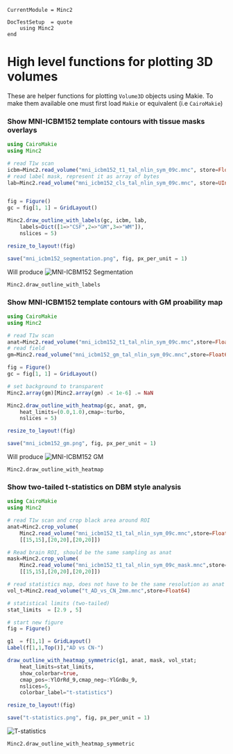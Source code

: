 ```@meta
CurrentModule = Minc2

DocTestSetup  = quote
    using Minc2
end
```

# High level functions for plotting 3D volumes

These are helper functions for plotting `Volume3D` objects using Makie. To make them available one must first load `Makie` or equivalent (i.e `CairoMakie`)

### Show MNI-ICBM152 template contours with tissue masks overlays

```julia
using CairoMakie
using Minc2

# read T1w scan
icbm=Minc2.read_volume("mni_icbm152_t1_tal_nlin_sym_09c.mnc", store=Float64)
# read label mask, represent it as array of bytes 
lab=Minc2.read_volume("mni_icbm152_cls_tal_nlin_sym_09c.mnc", store=UInt8)


fig = Figure()
gc = fig[1, 1] = GridLayout()

Minc2.draw_outline_with_labels(gc, icbm, lab, 
    labels=Dict([1=>"CSF",2=>"GM",3=>"WM"]),
    nslices = 5)

resize_to_layout!(fig)

save("mni_icbm152_segmentation.png", fig, px_per_unit = 1)
```

Will produce
![MNI-ICBM152 Segmentation](https://github.com/vfonov/Minc2.jl/blob/main/docs/src/assets/mni_icbm152_segmentation.png?raw=true)

```@docs
Minc2.draw_outline_with_labels
```

### Show MNI-ICBM152 template contours with GM proability map

```julia
using CairoMakie
using Minc2

# read T1w scan
anat=Minc2.read_volume("mni_icbm152_t1_tal_nlin_sym_09c.mnc",store=Float64)
# read field
gm=Minc2.read_volume("mni_icbm152_gm_tal_nlin_sym_09c.mnc",store=Float64)

fig = Figure()
gc = fig[1, 1] = GridLayout()

# set background to transparent
Minc2.array(gm)[Minc2.array(gm) .< 1e-6] .= NaN

Minc2.draw_outline_with_heatmap(gc, anat, gm, 
    heat_limits=(0.0,1.0),cmap=:turbo,
    nslices = 5)

resize_to_layout!(fig)

save("mni_icbm152_gm.png", fig, px_per_unit = 1) 
```

Will produce
![MNI-ICBM152 GM](https://github.com/vfonov/Minc2.jl/blob/main/docs/src/assets/mni_icbm152_gm.png?raw=true)

```@docs
Minc2.draw_outline_with_heatmap
```

### Show two-tailed t-statistics on DBM style analysis



```julia
using CairoMakie
using Minc2

# read T1w scan and crop black area around ROI
anat=Minc2.crop_volume(
    Minc2.read_volume("mni_icbm152_t1_tal_nlin_sym_09c.mnc",store=Float64),
    [[15,15],[20,20],[20,20]])

# Read brain ROI, should be the same sampling as anat
mask=Minc2.crop_volume(
    Minc2.read_volume("mni_icbm152_t1_tal_nlin_sym_09c_mask.mnc",store=UInt8),
    [[15,15],[20,20],[20,20]])

# read statistics map, does not have to be the same resolution as anat
vol_t=Minc2.read_volume("t_AD_vs_CN_2mm.mnc",store=Float64)

# statistical limits (two-tailed)
stat_limits  = [2.9 , 5]

# start new figure
fig = Figure()

g1  = f[1,1] = GridLayout()
Label(f[1,1,Top()],"AD vs CN-")

draw_outline_with_heatmap_symmetric(g1, anat, mask, vol_stat;
    heat_limits=stat_limits,
    show_colorbar=true,
    cmap_pos=:YlOrRd_9,cmap_neg=:YlGnBu_9,
    nslices=5,
    colorbar_label="t-statistics")

resize_to_layout!(fig)

save("t-statistics.png", fig, px_per_unit = 1) 
```

![T-statistics](https://github.com/vfonov/Minc2.jl/blob/main/docs/src/assets/t-statistics.png?raw=true)

```@docs
Minc2.draw_outline_with_heatmap_symmetric
```
